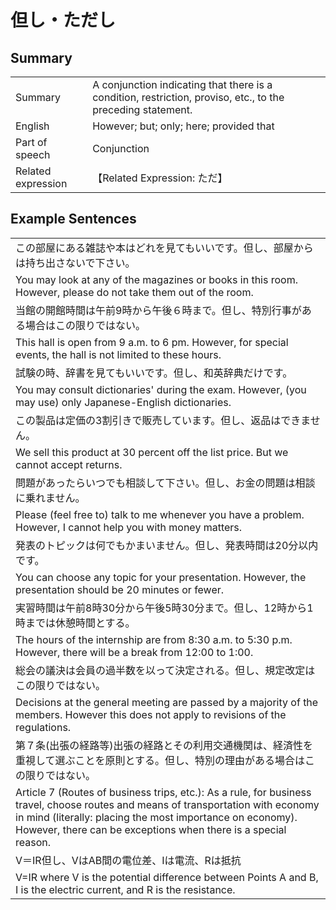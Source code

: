 # 但し・ただし

## Summary

<table><tr>   <td>Summary</td>   <td>A conjunction indicating that there is a condition, restriction, proviso, etc., to the preceding statement.</td></tr><tr>   <td>English</td>   <td>However; but; only; here; provided that</td></tr><tr>   <td>Part of speech</td>   <td>Conjunction</td></tr><tr>   <td>Related expression</td>   <td>【Related Expression: ただ】</td></tr></table>

## Example Sentences

<table><tr><td>この部屋にある雑誌や本はどれを見てもいいです。但し、部屋からは持ち出さないで下さい。</td></tr><tr><td>You may look at any of the magazines or books in this room. However, please do not take them out of the room.</td></tr><tr><td>当館の開館時間は午前9時から午後６時まで。但し、特別行事がある場合はこの限りではない。</td></tr><tr><td>This hall is open from 9 a.m. to 6 pm. However, for special events, the hall is not limited to these hours.</td></tr><tr><td>試験の時、辞書を見てもいいです。但し、和英辞典だけです。</td></tr><tr><td>You may consult dictionaries' during the exam. However, (you may use) only Japanese-English dictionaries.</td></tr><tr><td>この製品は定価の3割引きで販売しています。但し、返品はできません。　</td></tr><tr><td>We sell this product at 30 percent off the list price. But we cannot accept returns.</td></tr><tr><td>問題があったらいつでも相談して下さい。但し、お金の問題は相談に乗れません。</td></tr><tr><td>Please (feel free to) talk to me whenever you have a problem. However, I cannot help you with money matters.</td></tr><tr><td>発表のトピックは何でもかまいません。但し、発表時間は20分以内です。</td></tr><tr><td>You can choose any topic for your presentation. However, the presentation should be 20 minutes or fewer.</td></tr><tr><td>実習時間は午前8時30分から午後5時30分まで。但し、12時から1時までは休憩時間とする。</td></tr><tr><td>The hours of the internship are from 8:30 a.m. to 5:30 p.m. However, there will be a break from 12:00 to 1:00.</td></tr><tr><td>総会の議決は会員の過半数を以って決定される。但し、規定改定はこの限りではない。</td></tr><tr><td>Decisions at the general meeting are passed by a majority of the members. However this does not apply to revisions of the regulations.</td></tr><tr><td>第７条(出張の経路等)出張の経路とその利用交通機関は、経済性を重視して選ぶことを原則とする。但し、特別の理由がある場合はこの限りではない。</td></tr><tr><td>Article 7 (Routes of business trips, etc.): As a rule, for business travel, choose routes and means of transportation with economy in mind (literally: placing the most importance on economy). However, there can be exceptions when there is a special reason.</td></tr><tr><td>V＝IR但し、VはAB間の電位差、Iは電流、Rは抵抗</td></tr><tr><td>V=IR where V is the potential difference between Points A and B, I is the electric current, and R is the resistance.</td></tr></table>

